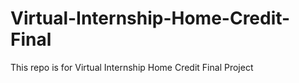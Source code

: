 # Virtual-Internship-Home-Credit-Final
This repo is for Virtual Internship Home Credit Final Project
